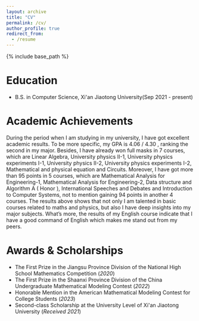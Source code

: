 ```yaml
---
layout: archive
title: "CV"
permalink: /cv/
author_profile: true
redirect_from:
  - /resume
---
```


{% include base_path %}

Education
======
* B.S. in Computer Science, Xi'an Jiaotong University(Sep 2021 - present)

Academic Achievements
=====
During the period when I am studying in my university, I have got excellent academic results. To be more specific, my GPA is 4.06 / 4.30 , ranking the second in my major. Besides, I have already won full masks in 7 courses, which are Linear Algebra, University physics II-1, University physics experiments I-1, University physics II-2, University physics experiments I-2, Mathematical and physical equation and Circuits. Moreover, I have got more than 95 points in 5 courses, which are Mathematical Analysis for Engineering-1, Mathematical Analysis for Engineering-2, Data structure and Algorithm A ( Honor ), International Speeches and Debates and Introduction to Computer Systems, not to mention gaining 94 points in another 4 courses. The results above shows that not only I am talented in basic courses related to maths and physics, but also I have deep insights into my major subjects. What’s more, the results of my English course indicate that I have a good command of English which makes me stand out from my peers.

Awards & Scholarships
=====
* The First Prize in the Jiangsu Province Division of the National High School Mathematics Competition (*2020*)
* The First Prize in the Shaanxi Province Division of the China Undergraduate Mathematical Modeling Contest (*2022*)
* Honorable Mention in the American Mathematical Modeling Contest for College Students (*2023*)
* Second-class Scholarship at the University Level of Xi'an Jiaotong University (*Received 2021*)
